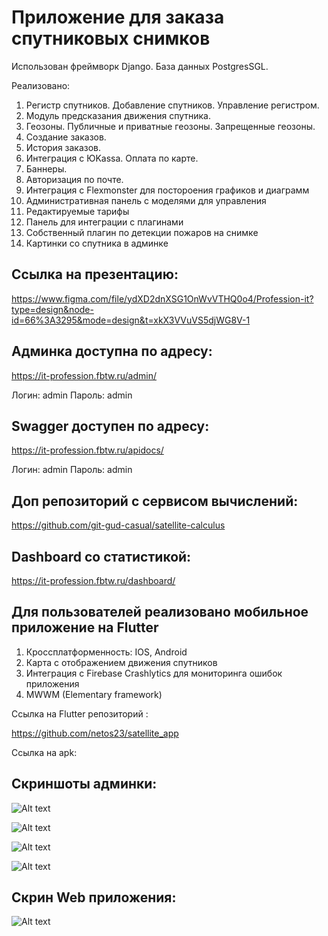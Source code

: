 # Приложение для заказа спутниковых снимков

Использован фреймворк Django. База данных PostgresSGL.

Реализовано:

1) Регистр спутников. Добавление спутников. Управление регистром. 
2) Модуль предсказания движения спутника.
3) Геозоны. Публичные и приватные геозоны. Запрещенные геозоны.
4) Создание заказов.
5) История заказов.
6) Интеграция с ЮKassa. Оплата по карте.
7) Баннеры.
8) Авторизация по почте.
9) Интеграция с Flexmonster для постороения графиков и диаграмм
10) Административная панель с моделями для управления
11) Редактируемые тарифы
12) Панель для интеграции с плагинами
13) Собственный плагин по детекции пожаров на снимке
14) Картинки со спутника в админке


## Ссылка на презентацию:

https://www.figma.com/file/ydXD2dnXSG1OnWvVTHQ0o4/Profession-it?type=design&node-id=66%3A3295&mode=design&t=xkX3VVuVS5djWG8V-1
## Админка доступна по адресу:

https://it-profession.fbtw.ru/admin/

Логин: admin
Пароль: admin

## Swagger доступен по адресу:

https://it-profession.fbtw.ru/apidocs/

Логин: admin
Пароль: admin

## Доп репозиторий с сервисом вычислений:
https://github.com/git-gud-casual/satellite-calculus

## Dashboard со статистикой:

https://it-profession.fbtw.ru/dashboard/

## Для пользователей реализовано мобильное приложение на Flutter
1) Кроссплатформенность: IOS, Android
2) Карта с отображением движения спутников
3) Интеграция с Firebase Crashlytics для мониторинга ошибок приложения
4) MWWM (Elementary framework)

Ссылка на Flutter репозиторий :

https://github.com/netos23/satellite_app

Ссылка на apk:


## Скриншоты админки:

![Alt text](demo_pictures/img.png)

![Alt text](demo_pictures/img_1.png)

![Alt text](demo_pictures/img_2.png)

![Alt text](demo_pictures/img_3.png)

## Скрин Web приложения:

![Alt text](demo_pictures/img_4.png)


